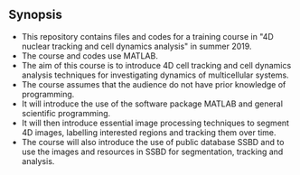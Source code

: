 ## Synopsis
* This repository contains files and codes for a training course in "4D nuclear tracking and cell dynamics analysis" in summer 2019.
* The course and codes use MATLAB.
* The aim of this course is to introduce 4D cell tracking and cell dynamics analysis techniques for investigating dynamics of multicellular systems. 
* The course assumes that the audience do not have prior knowledge of programming. 
* It will introduce the use of the software package MATLAB and general scientific programming. 
* It will then introduce essential image processing techniques to segment 4D images, labelling interested regions and tracking them over time. 
* The course will also introduce the use of public database SSBD and to use the images and resources in SSBD for segmentation, tracking and analysis.
